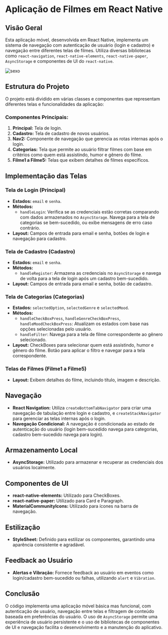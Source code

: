 # Aplicação de Filmes em React Native

## Visão Geral
Esta aplicação móvel, desenvolvida em React Native, implementa um sistema de navegação com autenticação de usuário (login e cadastro) e navegação entre diferentes telas de filmes. Utiliza diversas bibliotecas como `react-navigation`, `react-native-elements`, `react-native-paper`, `AsyncStorage` e componentes de UI do `react-native`.

![sexo](https://github.com/caioarnoni21/Projeto/assets/166638927/f7652994-5a4f-4c2f-be14-9d029a6f2a0b)


## Estrutura do Projeto
O projeto está dividido em várias classes e componentes que representam diferentes telas e funcionalidades da aplicação:

### Componentes Principais:
1. **Principal:** Tela de login.
2. **Cadastro:** Tela de cadastro de novos usuários.
3. **Nav2:** Componente de navegação que gerencia as rotas internas após o login.
4. **Categorias:** Tela que permite ao usuário filtrar filmes com base em critérios como quem está assistindo, humor e gênero do filme.
5. **Filme1 a Filme5:** Telas que exibem detalhes de filmes específicos.

## Implementação das Telas

### Tela de Login (Principal)
- **Estados:** `email` e `senha`.
- **Métodos:**
  - `handleLogin`: Verifica se as credenciais estão corretas comparando com dados armazenados no `AsyncStorage`. Navega para a tela de categorias se bem-sucedido, ou exibe mensagens de erro caso contrário.
- **Layout:** Campos de entrada para email e senha, botões de login e navegação para cadastro.

### Tela de Cadastro (Cadastro)
- **Estados:** `email` e `senha`.
- **Métodos:**
  - `handleRegister`: Armazena as credenciais no `AsyncStorage` e navega de volta para a tela de login após um cadastro bem-sucedido.
- **Layout:** Campos de entrada para email e senha, botão de cadastro.

### Tela de Categorias (Categorias)
- **Estados:** `selectedOption`, `selectedGenre` e `selectedMood`.
- **Métodos:**
  - `handleCheckBoxPress`, `handleGenreCheckBoxPress`, `handleMoodCheckBoxPress`: Atualizam os estados com base nas opções selecionadas pelo usuário.
  - `handleFilter`: Navega para a tela de filme correspondente ao gênero selecionado.
- **Layout:** CheckBoxes para selecionar quem está assistindo, humor e gênero do filme. Botão para aplicar o filtro e navegar para a tela correspondente.

### Telas de Filmes (Filme1 a Filme5)
- **Layout:** Exibem detalhes do filme, incluindo título, imagem e descrição.

## Navegação
- **React Navigation:** Utiliza `createBottomTabNavigator` para criar uma navegação de tabulação entre login e cadastro, e `createStackNavigator` para gerenciar as telas internas após o login.
- **Navegação Condicional:** A navegação é condicionada ao estado de autenticação do usuário (login bem-sucedido navega para categorias, cadastro bem-sucedido navega para login).

## Armazenamento Local
- **AsyncStorage:** Utilizado para armazenar e recuperar as credenciais dos usuários localmente.

## Componentes de UI
- **react-native-elements:** Utilizado para CheckBoxes.
- **react-native-paper:** Utilizado para Card e Paragraph.
- **MaterialCommunityIcons:** Utilizado para ícones na barra de navegação.

## Estilização
- **StyleSheet:** Definido para estilizar os componentes, garantindo uma aparência consistente e agradável.

## Feedback ao Usuário
- **Alertas e Vibração:** Fornece feedback ao usuário em eventos como login/cadastro bem-sucedido ou falhas, utilizando `alert` e `Vibration`.

## Conclusão
O código implementa uma aplicação móvel básica mas funcional, com autenticação de usuário, navegação entre telas e filtragem de conteúdo baseada em preferências do usuário. O uso de `AsyncStorage` permite uma experiência de usuário persistente e o uso de bibliotecas de componentes de UI e navegação facilita o desenvolvimento e a manutenção do aplicativo.


